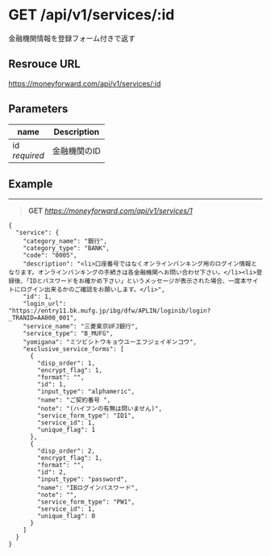 # GET /api/v1/services/:id
金融機関情報を登録フォーム付きで返す

## Resrouce URL
https://moneyforward.com/api/v1/services/:id

## Parameters
name | Description 
-----------|------------------------
id <br> *required*  | 金融機関のID
 
## Example
***
> **GET** *https://moneyforward.com/api/v1/services/1*

    {
      "service": {
        "category_name": "銀行",
        "category_type": "BANK",
        "code": "0005",
        "description": "<li>口座番号ではなくオンラインバンキング用のログイン情報となります。オンラインバンキングの手続きは各金融機関へお問い合わせ下さい。</li><li>登録後、「IDとパスワードをお確かめ下さい」というメッセージが表示された場合、一度本サイトにログイン出来るかのご確認をお願いします。</li>",
        "id": 1,
        "login_url": "https://entry11.bk.mufg.jp/ibg/dfw/APLIN/loginib/login?_TRANID=AA000_001",
        "service_name": "三菱東京UFJ銀行",
        "service_type": "B_MUFG",
        "yomigana": "ミツビシトウキョウユーエフジェイギンコウ",
        "exclusive_service_forms": [
          {
            "disp_order": 1,
            "encrypt_flag": 1,
            "format": "",
            "id": 1,
            "input_type": "alphameric",
            "name": "ご契約番号 ",
            "note": "(ハイフンの有無は問いません)",
            "service_form_type": "ID1",
            "service_id": 1,
            "unique_flag": 1
          },
          {
            "disp_order": 2,
            "encrypt_flag": 1,
            "format": "",
            "id": 2,
            "input_type": "password",
            "name": "IBログインパスワード",
            "note": "",
            "service_form_type": "PW1",
            "service_id": 1,
            "unique_flag": 0
          }
        ]
      }
    }